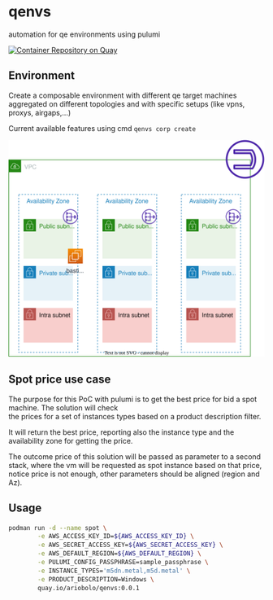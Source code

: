 # qenvs

automation for qe environments using pulumi

[![Container Repository on Quay](https://quay.io/repository/ariobolo/qenvs/status "Container Repository on Quay")](https://quay.io/repository/ariobolo/qenvs)

## Environment

Create a composable environment with different qe target machines aggregated on different topologies and with specific setups (like vpns, proxys, airgaps,...)

Current available features using cmd `qenvs corp create`

![Environment](./docs/diagrams/base.svg)

## Spot price use case

The purpose for this PoC with pulumi is to get the best price for bid a spot machine. The solution will check  
the prices for a set of instances types based on a product description filter.

It will return the best price, reporting also the instance type and the availability zone for getting the price.  

The outcome price of this solution will be passed as parameter to a second stack, where the vm will be requested as spot instance based 
on that price, notice price is not enough, other parameters should be aligned (region and Az).  

## Usage

```bash
podman run -d --name spot \
        -e AWS_ACCESS_KEY_ID=${AWS_ACCESS_KEY_ID} \
        -e AWS_SECRET_ACCESS_KEY=${AWS_SECRET_ACCESS_KEY} \
        -e AWS_DEFAULT_REGION=${AWS_DEFAULT_REGION} \
        -e PULUMI_CONFIG_PASSPHRASE=sample_passphrase \
        -e INSTANCE_TYPES='m5dn.metal,m5d.metal' \
        -e PRODUCT_DESCRIPTION=Windows \
        quay.io/ariobolo/qenvs:0.0.1
```
